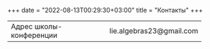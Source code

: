 +++
date = "2022-08-13T00:29:30+03:00"
title = "Контакты"
+++

<table><tbody>
    <tr><td width="207">Адрес школы-конференции</td>
    <td width="169">lie.algebras23@gmail.com</td></tr>
<!--   <tr><td>&nbsp;  </td><td> </td></tr>
    <tr><td>Игнатьев Михаил Викторович</td><td> mihail.ignatev@gmail.com</td></tr>
    <tr><td>Панов Александр Николаевич</td><td> apanov@list.ru</td></tr>
    <tr><td>Севастьянова Виктория Владимировна</td><td> berlua@mail.ru</td></tr>-->
  </tbody></table>
